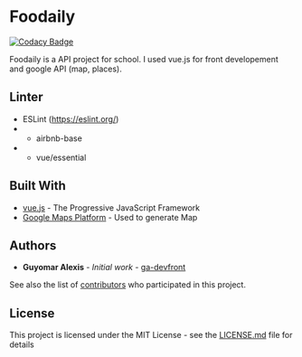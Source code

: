 # Foodaily

[![Codacy Badge](https://api.codacy.com/project/badge/Grade/850324c7f1d948b6ba887f8cf339def7)](https://app.codacy.com/manual/ga-devfront/foodaily-v2?utm_source=github.com&utm_medium=referral&utm_content=ga-devfront/foodaily-v2&utm_campaign=Badge_Grade_Settings)

Foodaily is a API project for school. I used vue.js for front developement and google API (map, places).

## Linter

* ESLint (https://eslint.org/)
* - airbnb-base
* - vue/essential

## Built With

* [vue.js](https://vuejs.org/) - The Progressive JavaScript Framework
* [Google Maps Platform](https://developers.google.com/maps/) - Used to generate Map

## Authors

* **Guyomar Alexis** - *Initial work* - [ga-devfront](https://github.com/ga-devfront)

See also the list of [contributors](https://github.com/ga-devfront/foodaily-v2//contributors) who participated in this project.

## License

This project is licensed under the MIT License - see the [LICENSE.md](LICENSE.md) file for details
